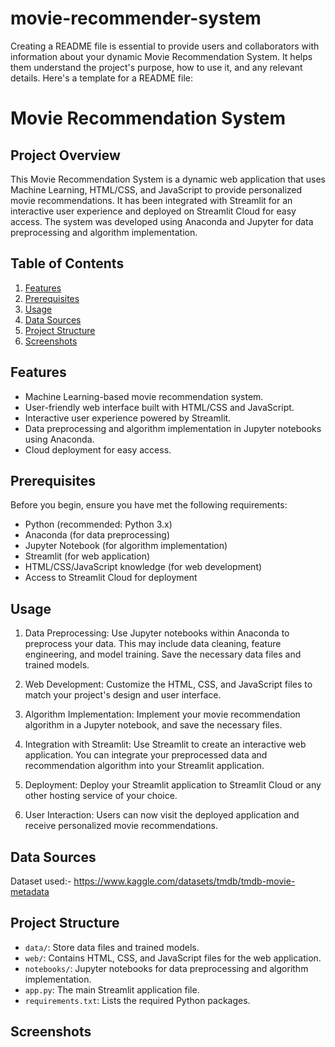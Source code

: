 # movie-recommender-system

Creating a README file is essential to provide users and collaborators with information about your dynamic Movie Recommendation System. It helps them understand the project's purpose, how to use it, and any relevant details. Here's a template for a README file:

# Movie Recommendation System

## Project Overview

This Movie Recommendation System is a dynamic web application that uses Machine Learning, HTML/CSS, and JavaScript to provide personalized movie recommendations. It has been integrated with Streamlit for an interactive user experience and deployed on Streamlit Cloud for easy access. The system was developed using Anaconda and Jupyter for data preprocessing and algorithm implementation.

## Table of Contents

1. [Features](#features)
2. [Prerequisites](#prerequisites)
3. [Usage](#usage)
4. [Data Sources](#data-sources)
5. [Project Structure](#project-structure)
6. [Screenshots](#screenshots)

## Features

- Machine Learning-based movie recommendation system.
- User-friendly web interface built with HTML/CSS and JavaScript.
- Interactive user experience powered by Streamlit.
- Data preprocessing and algorithm implementation in Jupyter notebooks using Anaconda.
- Cloud deployment for easy access.

## Prerequisites

Before you begin, ensure you have met the following requirements:

- Python (recommended: Python 3.x)
- Anaconda (for data preprocessing)
- Jupyter Notebook (for algorithm implementation)
- Streamlit (for web application)
- HTML/CSS/JavaScript knowledge (for web development)
- Access to Streamlit Cloud for deployment

## Usage

1. Data Preprocessing: Use Jupyter notebooks within Anaconda to preprocess your data. This may include data cleaning, feature engineering, and model training. Save the necessary data files and trained models.

2. Web Development: Customize the HTML, CSS, and JavaScript files to match your project's design and user interface.

3. Algorithm Implementation: Implement your movie recommendation algorithm in a Jupyter notebook, and save the necessary files.

4. Integration with Streamlit: Use Streamlit to create an interactive web application. You can integrate your preprocessed data and recommendation algorithm into your Streamlit application.

5. Deployment: Deploy your Streamlit application to Streamlit Cloud or any other hosting service of your choice.

6. User Interaction: Users can now visit the deployed application and receive personalized movie recommendations.

## Data Sources

Dataset used:- https://www.kaggle.com/datasets/tmdb/tmdb-movie-metadata

## Project Structure

- `data/`: Store data files and trained models.
- `web/`: Contains HTML, CSS, and JavaScript files for the web application.
- `notebooks/`: Jupyter notebooks for data preprocessing and algorithm implementation.
- `app.py`: The main Streamlit application file.
- `requirements.txt`: Lists the required Python packages.

## Screenshots
